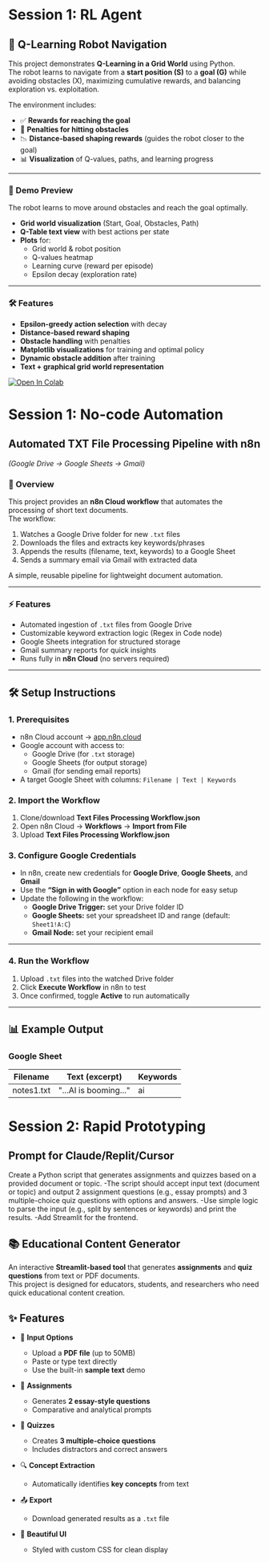 # Session 1: RL Agent

## 🤖 Q-Learning Robot Navigation

This project demonstrates **Q-Learning in a Grid World** using Python.  
The robot learns to navigate from a **start position (S)** to a **goal (G)** while avoiding obstacles (X), maximizing cumulative rewards, and balancing exploration vs. exploitation.  

The environment includes:
- ✅ **Rewards for reaching the goal**  
- 🚧 **Penalties for hitting obstacles**  
- 📉 **Distance-based shaping rewards** (guides the robot closer to the goal)  
- 📊 **Visualization** of Q-values, paths, and learning progress  

---

### 📸 Demo Preview
The robot learns to move around obstacles and reach the goal optimally.  
- **Grid world visualization** (Start, Goal, Obstacles, Path)  
- **Q-Table text view** with best actions per state  
- **Plots** for:
  - Grid world & robot position  
  - Q-values heatmap  
  - Learning curve (reward per episode)  
  - Epsilon decay (exploration rate)  

---

### 🛠 Features
- **Epsilon-greedy action selection** with decay  
- **Distance-based reward shaping**  
- **Obstacle handling** with penalties  
- **Matplotlib visualizations** for training and optimal policy  
- **Dynamic obstacle addition** after training  
- **Text + graphical grid world representation**  



[![Open In Colab](https://colab.research.google.com/assets/colab-badge.svg)](https://colab.research.google.com/drive/18oXJzKvAuvCKiCcex57-FFcRLOs0ZDnS)  




# Session 1: No-code Automation
## Automated TXT File Processing Pipeline with n8n  
*(Google Drive → Google Sheets → Gmail)*

### 📌 Overview
This project provides an **n8n Cloud workflow** that automates the processing of short text documents.  
The workflow:  
1. Watches a Google Drive folder for new `.txt` files  
2. Downloads the files and extracts key keywords/phrases  
3. Appends the results (filename, text, keywords) to a Google Sheet  
4. Sends a summary email via Gmail with extracted data  

A simple, reusable pipeline for lightweight document automation.

---

### ⚡ Features
- Automated ingestion of `.txt` files from Google Drive  
- Customizable keyword extraction logic (Regex in Code node)  
- Google Sheets integration for structured storage  
- Gmail summary reports for quick insights  
- Runs fully in **n8n Cloud** (no servers required)

---

## 🛠️ Setup Instructions

### 1. Prerequisites
- n8n Cloud account → [app.n8n.cloud](https://app.n8n.cloud)  
- Google account with access to:
  - Google Drive (for `.txt` storage)  
  - Google Sheets (for output storage)  
  - Gmail (for sending email reports)  
- A target Google Sheet with columns: `Filename | Text | Keywords`


### 2. Import the Workflow
1. Clone/download  **Text Files Processing Workflow.json**
2. Open n8n Cloud → **Workflows** → **Import from File**  
3. Upload **Text Files Processing Workflow.json**


### 3. Configure Google Credentials
- In n8n, create new credentials for **Google Drive**, **Google Sheets**, and **Gmail**  
- Use the **“Sign in with Google”** option in each node for easy setup  
- Update the following in the workflow:
  - **Google Drive Trigger:** set your Drive folder ID  
  - **Google Sheets:** set your spreadsheet ID and range (default: `Sheet1!A:C`)  
  - **Gmail Node:** set your recipient email

---

### 4. Run the Workflow
1. Upload `.txt` files into the watched Drive folder  
2. Click **Execute Workflow** in n8n to test  
3. Once confirmed, toggle **Active** to run automatically

---

## 📊 Example Output

### Google Sheet
| Filename   | Text (excerpt)        | Keywords       |
|------------|-----------------------|----------------|
| notes1.txt | "...AI is booming..." | ai             |



# Session 2: Rapid Prototyping
## Prompt for Claude/Replit/Cursor
Create a Python script that generates assignments and quizzes based on a provided document or topic. 
-The script should accept input text (document or topic) and output 2 assignment questions (e.g., essay prompts) and 3 multiple-choice quiz questions with options and answers. 
-Use simple logic to parse the input (e.g., split by sentences or keywords) and print the results. 
-Add Streamlit for the frontend.


## 📚 Educational Content Generator

An interactive **Streamlit-based tool** that generates **assignments** and **quiz questions** from text or PDF documents.  
This project is designed for educators, students, and researchers who need quick educational content creation.


## ✨ Features

- 📝 **Input Options**
  - Upload a **PDF file** (up to 50MB)
  - Paste or type text directly
  - Use the built-in **sample text** demo

- 📄 **Assignments**
  - Generates **2 essay-style questions**
  - Comparative and analytical prompts

- 🎯 **Quizzes**
  - Creates **3 multiple-choice questions**
  - Includes distractors and correct answers

- 🔍 **Concept Extraction**
  - Automatically identifies **key concepts** from text

- 📤 **Export**
  - Download generated results as a `.txt` file

- 🎨 **Beautiful UI**
  - Styled with custom CSS for clean display



